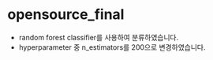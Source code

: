 # opensource_final
*   random forest classifier를 사용하여 분류하였습니다.
*   hyperparameter 중 n_estimators를 200으로 변경하였습니다.
